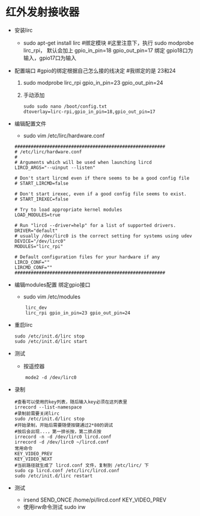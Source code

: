 # 红外发射接收器

- 安装lirc
	* sudo apt-get install lirc
		#绑定模块
		#这里注意下，执行 sudo modprobe lirc_rpi， 默认会加上 gpio_in_pin=18 gpio_out_pin=17 绑定 gpio18口为输入，gpio17口为输入
- 配置端口
        #gpio的绑定根据自己怎么接的线决定 
	    #我绑定的是 23和24
	1. sudo modprobe lirc_rpi gpio_in_pin=23 gpio_out_pin=24
    2. 手动添加
    
        ``` 
        sudo sudo nano /boot/config.txt
        dtoverlay=lirc-rpi,gpio_in_pin=18,gpio_out_pin=17
        ```
- 编辑配置文件
    * sudo vim /etc/lirc/hardware.conf
    ```
    ########################################################
    # /etc/lirc/hardware.conf
    #
    # Arguments which will be used when launching lircd
    LIRCD_ARGS="--uinput --listen"
     
    # Don't start lircmd even if there seems to be a good config file
    # START_LIRCMD=false
     
    # Don't start irexec, even if a good config file seems to exist.
    # START_IREXEC=false
     
    # Try to load appropriate kernel modules
    LOAD_MODULES=true
     
    # Run "lircd --driver=help" for a list of supported drivers.
    DRIVER="default"
    # usually /dev/lirc0 is the correct setting for systems using udev
    DEVICE="/dev/lirc0"
    MODULES="lirc_rpi"
     
    # Default configuration files for your hardware if any
    LIRCD_CONF=""
    LIRCMD_CONF=""
    ########################################################
    ```
- 编辑modules配置 绑定gpio接口
    * sudo vim /etc/modules
    
    ```
        lirc_dev
        lirc_rpi gpio_in_pin=23 gpio_out_pin=24
    ```
- 重启lirc
    
    ```
    sudo /etc/init.d/lirc stop
    sudo /etc/init.d/lirc start
    ```
- 测试
    * 按遥控器
    
    ```
        mode2 -d /dev/lirc0
    ```
    
- 录制
    ```
    #查看可以使用的key列表，随后输入key必须在这列表里
    irrecord --list-namespace
    #录制前需要关闭lirc
    sudo /etc/init.d/lirc stop
    #开始录制，开始后需要随便按键通过2*80的调试
    #按后会出现...，第一排长按，第二排点按
    irrecord -n -d /dev/lirc0 lircd.conf
    irrecord -d /dev/lirc0 ~/lircd.conf
    常用命令
    KEY_VIDEO_PREV
    KEY_VIDEO_NEXT
    #当前路径就生成了 lircd.conf 文件，复制到 /etc/lirc/ 下
    sudo cp lircd.conf /etc/lirc/lircd.conf
    sudo /etc/init.d/lirc restart
    ```
    
- 测试
    * irsend SEND_ONCE /home/pi/lircd.conf KEY_VIDEO_PREV
    * 使用irw命令测试 sudo irw
